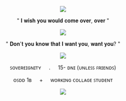    <p align="center">
  <img src="https://64.media.tumblr.com/6a5d9fbe2dbb834964e8785f29f593a4/7cd90a123a18c333-2b/s2048x3072/9e3f0eb771c1a820a5d2950a62e88b8199188a57.pnj"/>
  </p>
     <p align="center">
" 𝐈 𝐰𝐢𝐬𝐡 𝐲𝐨𝐮 𝐰𝐨𝐮𝐥𝐝 𝐜𝐨𝐦𝐞 𝐨𝐯𝐞𝐫, 𝐨𝐯𝐞𝐫 "
    </p>
     <p align="center">
  <img src="https://64.media.tumblr.com/4188101ed1755e2e8d46e78939f5e461/57f5db3d92a6b59a-9c/s2048x3072/e0015cc1bc02bee792c6aec72fb5a8ebd5deaac2.jpg"/>
    </p>
         <p align="center">
" 𝐃𝐨𝐧'𝐭 𝐲𝐨𝐮 𝐤𝐧𝐨𝐰 𝐭𝐡𝐚𝐭 𝐈 𝐰𝐚𝐧𝐭 𝐲𝐨𝐮, 𝐰𝐚𝐧𝐭 𝐲𝐨𝐮? "
    </p>
             <p align="center">
  <img src="https://64.media.tumblr.com/d8f2adad98845a94ce9715475c1e8676/0d9d6392a423e969-72/s500x750/5a625ade06b35d864014027998d07d66b4d04b8e.gifv"/>
    </p>
         <p align="center">
ꜱᴏᴠᴇʀᴇɪɢɴɪᴛʏ⠀⠀.⠀⠀15- ᴅɴɪ (ᴜɴʟᴇꜱꜱ ꜰʀɪᴇɴᴅꜱ)
    </p>
           <p align="center">
ᴏꜱᴅᴅ 1ʙ⠀⠀+⠀⠀ᴡᴏʀᴋɪɴɢ ᴄᴏʟʟᴀɢᴇ ꜱᴛᴜᴅᴇɴᴛ
    </p>
   <p align="center">
  <img src="https://64.media.tumblr.com/1df9457d079752c42290950bdca24aa9/7cd90a123a18c333-30/s2048x3072/fd41a388e70d16f97ed0405e1cf37bb7baf4c44d.pnj"/>
  </p>
